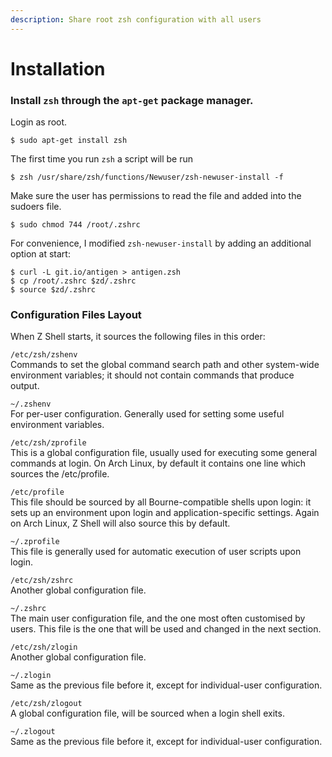 ```yaml
---
description: Share root zsh configuration with all users
---
```


# Installation

### Install `zsh` through the `apt-get` package manager.

Login as root.  

```
$ sudo apt-get install zsh
```

The first time you run `zsh` a script will be run

```text
$ zsh /usr/share/zsh/functions/Newuser/zsh-newuser-install -f
```

Make sure the user has permissions to read the file and added into the sudoers file.

```text
$ sudo chmod 744 /root/.zshrc
```

For convenience, I modified `zsh-newuser-install` by adding an additional option at start:

```text
$ curl -L git.io/antigen > antigen.zsh
$ cp /root/.zshrc $zd/.zshrc
$ source $zd/.zshrc
```

 

### Configuration Files Layout <a id="3-&#x2013;-Configuration-Files-Layout"></a>

When Z Shell starts, it sources the following files in this order:

`/etc/zsh/zshenv`  
Commands to set the global command search path and other system-wide environment variables; it should not contain commands that produce output.

`~/.zshenv`  
For per-user configuration. Generally used for setting some useful environment variables.

`/etc/zsh/zprofile`  
This is a global configuration file, usually used for executing some general commands at login. On Arch Linux, by default it contains one line which sources the /etc/profile.

`/etc/profile`  
This file should be sourced by all Bourne-compatible shells upon login: it sets up an environment upon login and application-specific settings. Again on Arch Linux, Z Shell will also source this by default.

`~/.zprofile`  
This file is generally used for automatic execution of user scripts upon login.

`/etc/zsh/zshrc`  
Another global configuration file.

`~/.zshrc`  
The main user configuration file, and the one most often customised by users. This file is the one that will be used and changed in the next section.

`/etc/zsh/zlogin`  
Another global configuration file.

`~/.zlogin`  
Same as the previous file before it, except for individual-user configuration.

`/etc/zsh/zlogout`  
A global configuration file, will be sourced when a login shell exits.

`~/.zlogout`  
Same as the previous file before it, except for individual-user configuration.

